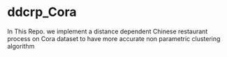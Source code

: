 # ddcrp_Cora
In This Repo. we implement a distance dependent Chinese restaurant process on Cora dataset to have more accurate non parametric clustering algorithm
